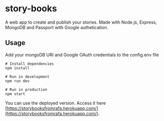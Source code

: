 # story-books

A web app to create and publish your stories. Made with Node.js, Express, MongoDB and Passport with Google authetication.

## Usage

Add your mongoDB URI and Google OAuth credentials to the config.env file

```
# Install dependencies
npm install

# Run in development
npm run dev

# Run in production
npm start
```

You can use the deployed version. Access it here [https://storybooksfromrafa.herokuapp.com/](https://storybooksfromrafa.herokuapp.com/).

